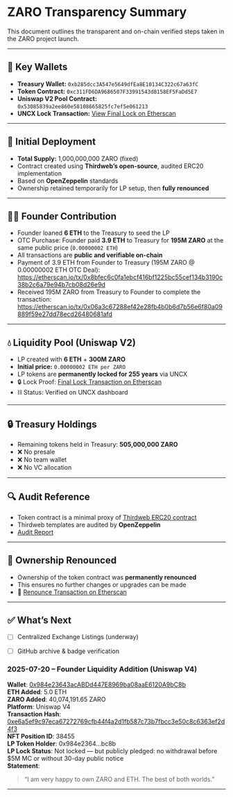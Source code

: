 # ZARO Transparency Summary

This document outlines the transparent and on-chain verified steps taken in the ZARO project launch.

---

## 🔑 Key Wallets
- **Treasury Wallet:** `0xb285dcc3A547e5649dfEa8E10134C322c67a63fC`
- **Token Contract:** `0xc311FD6DA9686507F33991543d8158EF5FaDd5E7`
- **Uniswap V2 Pool Contract:** `0x53085839a2ee860e58108665825fc7ef5e061213`
- **UNCX Lock Transaction:** [View Final Lock on Etherscan](https://etherscan.io/tx/0xbb17a0d05a167047fb478c9769badaed00fa40e964a54d2917181420d26f4581)

---

## 🧱 Initial Deployment
- **Total Supply:** 1,000,000,000 ZARO (fixed)
- Contract created using **Thirdweb’s open-source**, audited ERC20 implementation
- Based on **OpenZeppelin** standards
- Ownership retained temporarily for LP setup, then **fully renounced**

---

## 🧑‍🚀 Founder Contribution
- Founder loaned **6 ETH** to the Treasury to seed the LP
- OTC Purchase: Founder paid **3.9 ETH** to Treasury for **195M ZARO** at the same public price (`0.00000002 ETH`)
- All transactions are **public and verifiable on-chain**
- Payment of 3.9 ETH from Founder to Treasury (195M ZARO @ 0.00000002 ETH OTC Deal): https://etherscan.io/tx/0x8bfec6c0fa1ebcf416bf1225bc55cef134b3190c38b2c6a79e94b7cb08d26e9d
- Received 195M ZARO from Treasury to Founder to complete the transaction: https://etherscan.io/tx/0x06a3c67288ef42e28fb4b0b6d7b56e6f80a09889f59e27dd78ecd26480681afd


---

## 💧 Liquidity Pool (Uniswap V2)
- LP created with **6 ETH** + **300M ZARO**
- **Initial price:** `0.00000002 ETH per ZARO`
- LP tokens are **permanently locked for 255 years** via UNCX
- 🔒 Lock Proof: [Final Lock Transaction on Etherscan](https://etherscan.io/tx/0xbb17a0d05a167047fb478c9769badaed00fa40e964a54d2917181420d26f4581)
- ⛓️ Status: Verified on UNCX dashboard

---

## 🔒 Treasury Holdings
- Remaining tokens held in Treasury: **505,000,000 ZARO**
- ❌ No presale  
- ❌ No team wallet  
- ❌ No VC allocation  

---

## 🔍 Audit Reference
- Token contract is a minimal proxy of [Thirdweb ERC20 contract](https://github.com/thirdweb-dev/contracts)
- Thirdweb templates are audited by **OpenZeppelin**
- [Audit Report](https://github.com/thirdweb-dev/contracts/blob/main/audit-reports/audit-12.pdf)

---

## 🚫 Ownership Renounced
- Ownership of the token contract was **permanently renounced**
- This ensures no further changes or upgrades can be made
- 🔗 [Renounce Transaction on Etherscan](https://etherscan.io/tx/0x15e4739956e05a80d03cd258eb6a35d7ace2406b7c49a99bc8aa7f7c8fbb3b8a)

---

## ✅ What’s Next
- [ ] Centralized Exchange Listings (underway)
- [ ] GitHub archive & badge verification




### 2025-07-20 – Founder Liquidity Addition (Uniswap V4)

**Wallet**: [0x984e23643acABDd447E8969ba08aaE6120A9bC8b](https://etherscan.io/address/0x984e23643acABDd447E8969ba08aaE6120A9bC8b)  
**ETH Added**: 5.0 ETH  
**ZARO Added**: 40,074,191.65 ZARO  
**Platform**: Uniswap V4  
**Transaction Hash**: [0xe6a5ef9c97eca67272769cfb44f4a2d1fb587c73b7fbcc3e50c8c6363ef2d4f3](https://etherscan.io/tx/0xe6a5ef9c97eca67272769cfb44f4a2d1fb587c73b7fbcc3e50c8c6363ef2d4f3)  
**NFT Position ID**: 38455  
**LP Token Holder**: 0x984e2364...bc8b  
**LP Lock Status**: Not locked — but publicly pledged: no withdrawal before $5M MC or without 30-day public notice  
**Statement**:  
> “I am very happy to own ZARO and ETH. The best of both worlds.”

---
